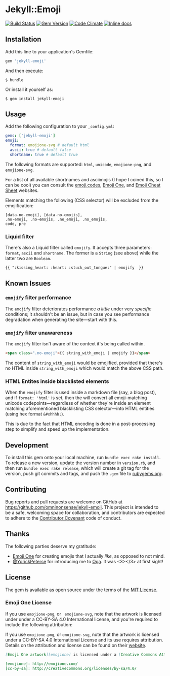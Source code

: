 # Jekyll::Emoji

[![Build Status](https://travis-ci.org/omninonsense/jekyll-emoji.svg?branch=master)](https://travis-ci.org/omninonsense/jekyll-emoji)
[![Gem Version](https://badge.fury.io/rb/jekyll-emoji.svg)](http://badge.fury.io/rb/jekyll-emoji)
[![Code Climate](https://codeclimate.com/github/omninonsense/jekyll-emoji/badges/gpa.svg)](https://codeclimate.com/github/omninonsense/jekyll-emoji)
[![Inline docs](http://inch-ci.org/github/omninonsense/jekyll-emoji.svg?branch=master)](http://inch-ci.org/github/omninonsense/jekyll-emoji)


## Installation

Add this line to your application's Gemfile:

```ruby
gem 'jekyll-emoji'
```

And then execute:

    $ bundle

Or install it yourself as:

    $ gem install jekyll-emoji

## Usage

Add the following configuration to your `_config.yml`:

~~~yaml
gems: ['jekyll-emoji']
emoji:
  format: emojione-svg # default html
  ascii: true # default false
  shortname: true # default true
~~~

The following formats are supported: `html`, `unicode`, `emojione-png`, and ` emojione-svg`.

For a list of all available shortnames and asciimojis (I hope I coined this, so I can be cool) you can consult the [emoji.codes](http://emoji.codes),
[Emoji One](http://emojione.com), and
[Emoji Cheat Sheet](http://www.emoji-cheat-sheet.com/) websites.

Elements matching the following (CSS selector) will be excluded from the emojification:

~~~
[data-no-emoji], [data-no-emojis],
.no-emoji, .no-emojis, .no_emoji, .no_emojis,
code, pre
~~~

### Liquid filter

There's also a Liquid filter called `emojify`. It accepts three parameters: `format`, `ascii` and `shortname`. The former is a `String` (see above) while the latter two are `Boolean`.

```
{{ ":kissing_heart: :heart: :stuck_out_tongue:" | emojify  }}
```

## Known Issues

### `emojify` filter performance

The `emojify` filter deteriorates performance *a little* under very *specific* conditions; it shouldn't be an issue, but in case you see performance degradation when generating the site&mdash;start with this.

### `emojify` filter unawareness

The `emojify` filter isn't aware of the context it's being called within.

~~~html
<span class=".no-emoji">{{ string_with_emoji | emojify }}</span>
~~~

The content of `string_with_emoji` would be emojified, provided that there's no HTML inside `string_with_emoji` which would match the above CSS path.

### HTML Entites inside blacklisted elements

When the `emojify` filter is used inside a markdown file (say, a blog post), and if `format: 'html'` is set, then the will convert all emoji-matching unicode codepoints&mdash;regardless of whether they're inside an element matching aforementioned blacklisting CSS selector&mdash;into HTML entities (using hex format `&#xhhhh;`).

This is due to the fact that HTML encoding is done in a post-processing step to simplify and speed up the implementation.

## Development

To install this gem onto your local machine, run `bundle exec rake install`. To release a new version, update the version number in `version.rb`, and then run `bundle exec rake release`, which will create a git tag for the version, push git commits and tags, and push the `.gem` file to [rubygems.org](https://rubygems.org).

## Contributing

Bug reports and pull requests are welcome on GitHub at https://github.com/omninonsense/jekyll-emoji. This project is intended to be a safe, welcoming space for collaboration, and contributors are expected to adhere to the [Contributor Covenant](contributor-covenant.org) code of conduct.

## Thanks

The following parties deserve my gratitude:
 - [Emoji One](http://emojione.com/) for creating emojis that I actually *like*, as opposed to not mind.
 - [@YorickPeterse](https://github.com/YorickPeterse) for introducing me to [Oga](https://github.com/YorickPeterse).
It was &lt;3&gt;&lt;/3&gt; at first sight!

## License

The gem is available as open source under the terms of the [MIT License](http://opensource.org/licenses/MIT).

### Emoji One License

If you use `emojione-png`, or ` emojione-svg`, note that the artwork is licensed under under a CC-BY-SA 4.0 International license, and you're required to include the following attribution:

If you use `emojione-png`, or `emojione-svg`, note that the artwork is licensed under a CC-BY-SA 4.0 International License and its use requires attribution. Details on the attribution and license can be found on their [website](http://emojione.com/developers).

~~~markdown
[Emoji One artwork][emojione] is licensed under a [Creative Commons Attribution-ShareAlike 4.0 International License][cc-by-sa].

[emojione]: http://emojione.com/
[cc-by-sa]: http://creativecommons.org/licenses/by-sa/4.0/
~~~
